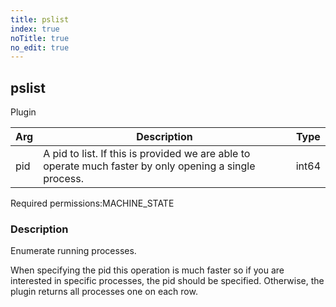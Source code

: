 ```yaml
---
title: pslist
index: true
noTitle: true
no_edit: true
---
```




<div class="vql_item"></div>


## pslist
<span class='vql_type label label-warning pull-right page-header'>Plugin</span>



<div class="vqlargs"></div>

Arg | Description | Type
----|-------------|-----
pid|A pid to list. If this is provided we are able to operate much faster by only opening a single process.|int64

<span class="permission_list vql_type">Required permissions:</span><span class="permission_list linkcolour label label-important">MACHINE_STATE</span>

### Description

Enumerate running processes.

When specifying the pid this operation is much faster so if you are
interested in specific processes, the pid should be
specified. Otherwise, the plugin returns all processes one on each
row.


